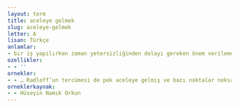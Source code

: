 ```yaml
---
layout: term
title: aceleye gelmek
slug: aceleye-gelmek
letter: A
lisan: Türkçe
anlamlar:
- bir iş yapılırken zaman yetersizliğinden dolayı gereken önem verilememek
ozellikler:
- - ''
ornekler:
- - … Radloff’un tercümesi de pek aceleye gelmiş ve bazı noktalar noksan veya yanlış olmuştur.
orneklerkaynak:
- - Hüseyin Namık Orkun
---
```

